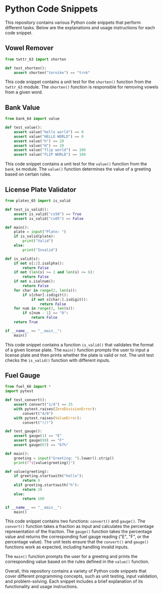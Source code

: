 # Python Code Snippets

This repository contains various Python code snippets that perform different tasks. Below are the explanations and usage instructions for each code snippet.

## Vowel Remover

```python
from twttr_63 import shorten

def test_shorten():
    assert shorten("tornike") == "trnk"
```

This code snippet contains a unit test for the `shorten()` function from the `twttr_63` module. The `shorten()` function is responsible for removing vowels from a given word.

## Bank Value

```python
from bank_64 import value

def test_value():
    assert value("hello world") == 0
    assert value("HELLO WORLD") == 0
    assert value("h") == 20
    assert value("H") == 20
    assert value("flip world") == 100
    assert value("FLIP WORLD") == 100
```

This code snippet contains a unit test for the `value()` function from the `bank_64` module. The `value()` function determines the value of a greeting based on certain rules.

## License Plate Validator

```python
from plates_65 import is_valid

def test_is_valid():
    assert is_valid("cs50") == True
    assert is_valid("cs05") == False

def main():
    plate = input("Plate: ")
    if is_valid(plate):
        print("Valid")
    else:
        print("Invalid")

def is_valid(s):
    if not s[:2].isalpha():
        return False
    if not (len(s) >= 2 and len(s) <= 6):
        return False
    if not s.isalnum():
        return False
    for char in range(2, len(s)):
        if s[char].isdigit():
            if not s[char:].isdigit():
                return False
    for num in range(2, len(s)):
        if s[num - 1] == "0":
            return False
    return True

if __name__ == "__main__":
    main()
```

This code snippet contains a function `is_valid()` that validates the format of a given license plate. The `main()` function prompts the user to input a license plate and then prints whether the plate is valid or not. The unit test checks the `is_valid()` function with different inputs.

## Fuel Gauge

```python
from fuel_66 import *
import pytest

def test_convert():
    assert convert("1/4") == 25
    with pytest.raises(ZeroDivisionError):
        convert("4/0")
    with pytest.raises(ValueError):
        convert("!/!")

def test_gauge():
    assert gauge(1) == "E"
    assert gauge(99) == "F"
    assert gauge(67) == "67%"

def main():
    greeting = input("Greeting: ").lower().strip()
    print(f"${value(greeting)}")

def value(greeting):
    if greeting.startswith("hello"):
        return 0
    elif greeting.startswith("h"):
        return 20
    else:
        return 100

if __name__ == "__main__":
    main()
```

This code snippet contains two functions: `convert()` and `gauge()`. The `convert()` function takes a fraction as input and calculates the percentage representation of the fraction. The `gauge()` function takes the percentage value and returns the corresponding fuel gauge reading ("E", "F", or the percentage value). The unit tests ensure that the `convert()` and `gauge()` functions work as expected, including handling invalid inputs.

The `main()` function prompts the user for a greeting and prints the corresponding value based on the rules defined in the `value()` function.

Overall, this repository contains a variety of Python code snippets that cover different programming concepts, such as unit testing, input validation, and problem-solving. Each snippet includes a brief explanation of its functionality and usage instructions.
